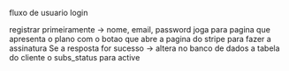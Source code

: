 fluxo de usuario login

registrar primeiramente -> nome, email, password
joga para pagina que apresenta o plano com o botao que abre a pagina do stripe para fazer a assinatura
Se a resposta for sucesso -> altera no banco de dados a tabela do cliente o subs_status para active